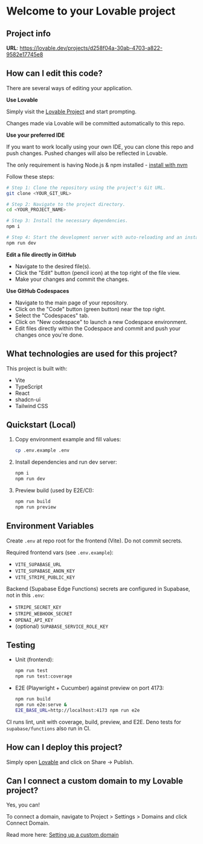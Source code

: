 # Welcome to your Lovable project

## Project info

**URL**: https://lovable.dev/projects/d258f04a-30ab-4703-a822-9582e17745e8

## How can I edit this code?

There are several ways of editing your application.

**Use Lovable**

Simply visit the [Lovable Project](https://lovable.dev/projects/d258f04a-30ab-4703-a822-9582e17745e8) and start prompting.

Changes made via Lovable will be committed automatically to this repo.

**Use your preferred IDE**

If you want to work locally using your own IDE, you can clone this repo and push changes. Pushed changes will also be reflected in Lovable.

The only requirement is having Node.js & npm installed - [install with nvm](https://github.com/nvm-sh/nvm#installing-and-updating)

Follow these steps:

```sh
# Step 1: Clone the repository using the project's Git URL.
git clone <YOUR_GIT_URL>

# Step 2: Navigate to the project directory.
cd <YOUR_PROJECT_NAME>

# Step 3: Install the necessary dependencies.
npm i

# Step 4: Start the development server with auto-reloading and an instant preview.
npm run dev
```

**Edit a file directly in GitHub**

- Navigate to the desired file(s).
- Click the "Edit" button (pencil icon) at the top right of the file view.
- Make your changes and commit the changes.

**Use GitHub Codespaces**

- Navigate to the main page of your repository.
- Click on the "Code" button (green button) near the top right.
- Select the "Codespaces" tab.
- Click on "New codespace" to launch a new Codespace environment.
- Edit files directly within the Codespace and commit and push your changes once you're done.

## What technologies are used for this project?

This project is built with:

- Vite
- TypeScript
- React
- shadcn-ui
- Tailwind CSS

## Quickstart (Local)

1. Copy environment example and fill values:
   
   ```sh
   cp .env.example .env
   ```

2. Install dependencies and run dev server:
   
   ```sh
   npm i
   npm run dev
   ```

3. Preview build (used by E2E/CI):
   
   ```sh
   npm run build
   npm run preview
   ```

## Environment Variables

Create `.env` at repo root for the frontend (Vite). Do not commit secrets.

Required frontend vars (see `.env.example`):

- `VITE_SUPABASE_URL`
- `VITE_SUPABASE_ANON_KEY`
- `VITE_STRIPE_PUBLIC_KEY`

Backend (Supabase Edge Functions) secrets are configured in Supabase, not in this `.env`:

- `STRIPE_SECRET_KEY`
- `STRIPE_WEBHOOK_SECRET`
- `OPENAI_API_KEY`
- (optional) `SUPABASE_SERVICE_ROLE_KEY`

## Testing

- Unit (frontend):
  
  ```sh
  npm run test
  npm run test:coverage
  ```

- E2E (Playwright + Cucumber) against preview on port 4173:
  
  ```sh
  npm run build
  npm run e2e:serve &
  E2E_BASE_URL=http://localhost:4173 npm run e2e
  ```

CI runs lint, unit with coverage, build, preview, and E2E. Deno tests for `supabase/functions` also run in CI.

## How can I deploy this project?

Simply open [Lovable](https://lovable.dev/projects/d258f04a-30ab-4703-a822-9582e17745e8) and click on Share -> Publish.

## Can I connect a custom domain to my Lovable project?

Yes, you can!

To connect a domain, navigate to Project > Settings > Domains and click Connect Domain.

Read more here: [Setting up a custom domain](https://docs.lovable.dev/tips-tricks/custom-domain#step-by-step-guide)
